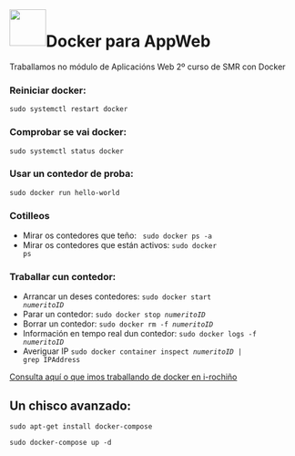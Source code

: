 <img style="float:left" height="64px"   src="https://irocho.files.wordpress.com/2012/10/rocho-950x264-e1350378609633.png" alt="" />

# Docker para AppWeb
Traballamos no módulo de Aplicacións Web 2º curso de SMR con Docker

### Reiniciar docker:
<code>sudo systemctl restart docker</code>
### Comprobar se vai docker:
<code>sudo systemctl status docker</code>
### Usar un contedor de proba:
<code>sudo docker run hello-world</code>
### Cotilleos
* Mirar os contedores que teño:
<code> sudo docker ps -a</code>
* Mirar os contedores que están activos:
<code>sudo docker ps</code>
### Traballar cun contedor:
* Arrancar un deses contedores:
<code>sudo docker start <i>numeritoID</i> </code>
* Parar un contedor:
<code>sudo docker stop <i>numeritoID</i> </code>
* Borrar un contedor:
<code>sudo docker rm -f <i>numeritoID</i> </code>
* Información en tempo real dun contedor:
<code>sudo docker logs -f <i>numeritoID</i> </code>
* Averiguar IP
<code>sudo docker container inspect <i>numeritoID</i> | grep IPAddress </code>

[Consulta aquí o que imos traballando de docker en i-rochiño](https://irocho.wordpress.com/tag/docker/)

## Un chisco avanzado:

<code>sudo apt-get install docker-compose</code>

<code>sudo docker-compose up -d</code>
